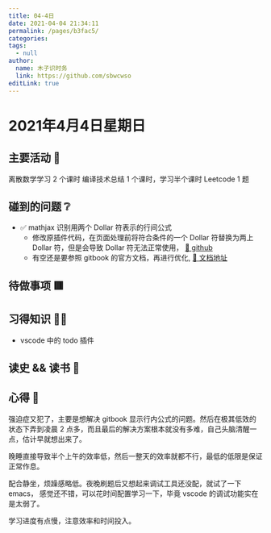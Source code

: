 ```yaml
---
title: 04-4日
date: 2021-04-04 21:34:11
permalink: /pages/b3fac5/
categories: 
tags: 
  - null
author: 
  name: 木子识时务
  link: https://github.com/sbwcwso
editLink: true
---
```

# 2021年4月4日星期日

## 主要活动 🏃

离散数学学习 2 个课时
编译技术总结 1 个课时，学习半个课时
Leetcode 1 题

## 碰到的问题 ❔
<!-- TODO:mathjax 识别用两个 Dollar 符表示的行间公式-->
* ✅ mathjax 识别用两个 Dollar 符表示的行间公式
  * 修改原插件代码，在页面处理前将符合条件的一个 Dollar 符替换为两上 Dollar 符，但是会导致 Dollar 符无法正常使用， [🔗 github](https://github.com/Lijunjie9502/plugin-mathjax/tree/addMathInlineDelimiters)
  * 有空还是要参照 gitbook 的官方文档，再进行优化, [🔗 文档地址](https://github.com/Lijunjie9502/gitbook/tree/master/docs)

## 待做事项 🟥

## 习得知识 🧑‍💻

<!-- TODO:vscode 中的 todo 插件-->
* vscode 中的 todo 插件

## 读史 && 读书 📖

## 心得 🤔

强迫症又犯了，主要是想解决 gitbook 显示行内公式的问题。然后在极其低效的状态下弄到凌晨 2 点多，而且最后的解决方案根本就没有多难，自己头脑清醒一点，估计早就想出来了。

晚睡直接导致半个上午的效率低，然后一整天的效率就都不行，最低的低限是保证正常作息。

配合静坐，烦躁感略低。夜晚刷题后又想起来调试工具还没配，就试了一下 emacs， 感觉还不错，可以花时间配置学习一下，毕竟 vscode 的调试功能实在是太弱了。

学习进度有点慢，注意效率和时间投入。

